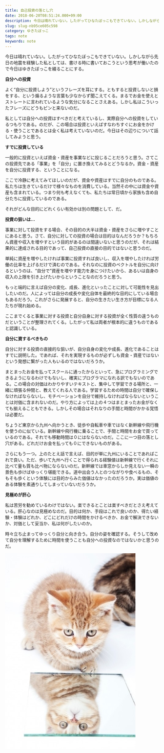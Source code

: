 ```yaml
---
title: 自己投資の落とし穴
date: 2018-06-20T08:51:24.000+09:00
description: 今日は晴れていない。したがってひなたぼっこもできていない。しかしながら先日の地震を経験した私としては、
slug: slug-nb95ce605c598
category: ゆきたぼっこ
tags: note
keywords: note
---
```


今日は晴れていない。したがってひなたぼっこもできていない。しかしながら先日の地震を経験した私としては、書ける時に書いておこうという思考が働いたので今日はゆきたぼっこを綴ることにする。

**自分への投資**

よく“自分に投資しよう”というフレーズを耳にする。ともすると投資しないと損をする、という煽るような言葉も少なからず聞こえてくる。まるでお金を使えとストレートに言われているような気分になることさえある。しかし私はこういったフレーズにどうもピンと来ないのだ。

私としては自分への投資はすべきだと考えているし、実際自分への投資をしているつもりである。のだが、この場合は投資といえばすなわちすぐにお金をかける・使うことであるとは全く私は考えていないのだ。今日はその辺りについて話してみようと思う。

**すでに投資している**

一般的に投資といえば資金・資産を事業などに投じることだろうと思う。さてこの投資先である「事業」を「自分」に置き換えてみるとどうなるか。資金・資産を自分に投資する、ということになる。

ここで冷静に考えてみてほしいのだが、資金や資産はすでに自分のものである。私たちは生きているだけで様々なものを消費している。当然その中には資金や資産も含まれている。つまり何も考えなくても、私たちは常日頃から家族も含め自分たちに投資しているのである。

それがどんな目的にどれくらい有効かは別の問題として、だ。

**投資の狙いは…**

事業に対して投資をする場合、その目的の大半は資金・資産をさらに増やすことにあると思う。さて、自分に対しての投資の場合は目的はなんだろうか？もちろん資産や収入を増やすという目的があるのは間違いないと思うのだが、それは結果的に達成される目的であって、自己投資の直接の目的ではないと思うのだ。

単純に資産を増やしたければ事業に投資すれば良いし、収入を増やしたければ労働の比率を上げるだけで済むのである。それなのに投資のベクトルを自分に向けるというのは、“自分で”資産を増やす能力を身につけたいから、あるいは自身の収入の上限を引き上げたいからということなのだろうと思う。

もっと端的に言えば自分の変化、成長、進化といったことに対して可能性を見出したいのだ。人によっては自分の成長や変化自体を最終的な目的にしている場合もあるだろう。これがさらに発展すると、自分の生きたい生き方が目標になる人たちが現れ始める。

ここまでくると事業に対する投資と自分自身に対する投資が全く性質の違うものだということが整理されてくる。したがって私は両者が根本的に違うものであると認識している。

**自分に資するべきもの**

自分に対する投資の直接的な狙いが、自分自身の変化や成長、進化であることはすでに説明した。であれば、それを実現するものが必ずしも資金・資産ではないという発想に繋がった人もいるのではないだろうか。

まとまったお金を払ってスクールに通ったからといって、急にプログラミングできるようになるわけでもないし、確実にプログラマになれる訳でもないのである。この場合の対価はわかりやすいテキストと、集中して学習できる場所と、一緒に頑張る仲間と、教えてくれる人である。学習するための時間は自分で確保しなければならないし、モチベーションを自分で維持しなければならないということは対価に含まれないのだ。やり方によっては上の４つはまとまったお金がなくても揃えることもできる。しかしその場合はそれなりの手間と時間がかかる覚悟は必要だ。

ちょうど東京から九州へ向かうとき、徒歩や自転車や車ではなく新幹線や飛行機を使うのに似ている。新幹線や飛行機に乗ることで、手間と時間をお金で買っているのである。それでも移動時間は０にはならないのだ。ここに一つ目の落とし穴がある。どれだけお金を払っても０にできないものがある。

さらにもう一つ。上のたとえ話で言えば、目的が単に九州にいることであればこれで良い。ただ、歩いて九州へ行くことで得られる経験値は新幹線で行くそれに比べて量も質も比べ物にならないのだ。新幹線では車窓からしか見えない一瞬の景色も歩けばゆっくり堪能できる。道中出会う人とのつながりや食べるもの、そもそも歩くという体験には目的からみた価値はなかったのだろうか。実は価値のある体験を素通りしてしまっていないだろうか。

**見極めが肝心**

私は苦労を勧めているわけではない。楽できるとことは楽すべきだとさえ考えている。肝心なのは見極めなのだ。目的は何か、手段はこれで良いのか、得たい経験・体験はどれか、どこにどれだけの時間をかけるべきか、お金で解決できないか、対価として妥当か、私は何がしたいのか。

時々立ち止まってゆっくり自分と向き合う。自分の姿を確認する。そうして改めて自分を理解するために時間を使うことも自分への投資なのではないかと思うのだ。

![](picture_pc_896120e6304f06f63f7471e087e62c47.jpg)

